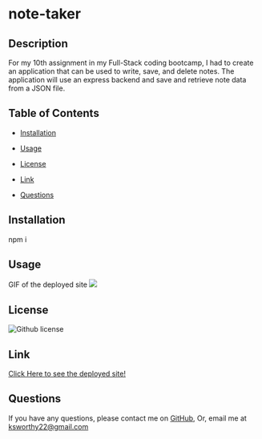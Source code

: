 # note-taker

## Description
   <p> For my 10th assignment in my Full-Stack coding bootcamp, I had to create an application that can be used to write, save, and delete notes. The application will use an express backend and save and retrieve note data from a JSON file.<p>

  ## Table of Contents

  * [Installation](#Installation)
  * [Usage](#usage)
  * [License](#License)
  * [Link](#Link)

  * [Questions](#Questions)

  ## Installation

  npm i

  ## Usage
  GIF of the deployed site
  ![](https://github.com/oksimone/note-taker/blob/master/public/assets/notetaker.gif)

  ## License

![Github license](https://img.shields.io/badge/license-MIT-blue.svg)

  ## Link
  [Click Here to see the deployed site!](https://oksimone.github.io/note-taker)


  ## Questions
  If you have any questions, please contact me on [GitHub](http://github.com/oksimone), Or, email me at ksworthy22@gmail.com
